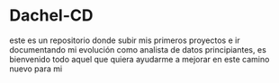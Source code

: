 # Dachel-CD
este es un repositorio donde subir mis primeros proyectos e ir documentando mi evolución como analista de datos principiantes, es bienvenido todo aquel que quiera ayudarme a mejorar en este camino nuevo para mi
